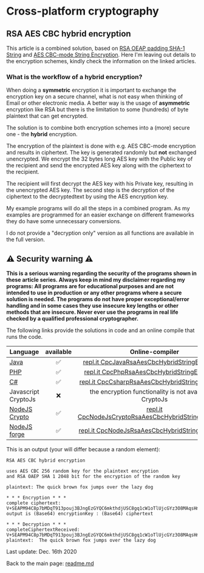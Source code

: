 # Cross-platform cryptography

## RSA AES CBC hybrid encryption

This article is a combined solution, based on [RSA OEAP padding SHA-1 String](rsa_encryption_oaep_sha1_string.md) and [AES CBC-mode String Encryption](aes_cbc_256_string_encryption.md). Here I'm leaving out details to the encryption schemes, kindly check the information on the linked articles.

### What is the workflow of a hybrid encryption?

When doing a **symmetric** encryption it is important to exchange the encryption key on a secure channel, what is not easy when thinking of Email or other electronic media. A better way is the usage of **asymmetric** encryption like RSA but there is the limitation to some (hundreds) of byte plaintext that can get encrypted.

The solution is to combine both encryption schemes into a (more) secure one - the **hybrid** encryption.

The encryption of the plaintext is done with e.g. AES CBC-mode encryption and results in ciphertext. The key is generated randomly but **not** exchanged unencrypted. We encrypt the 32 bytes long AES key with the Public key of the recipient and send the encrypted AES key along with the ciphertext to the recipient.

The recipient will first decrypt the AES key with his Private key, resulting in the unencrypted AES key. The second step is the decryption of the ciphertext to the decryptedtext by using the AES encryption key.

My example programs will do all the steps in a combined program. As my examples are programmed for an easier exchange on different frameworks they do have some unnecessary conversions.

I do not provide a "decryption only" version as all functions are available in the full version.

## :warning: Security warning :warning:

**This is a serious warning regarding the security of the programs shown in these article series.  Always keep in mind my disclaimer regarding my programs: All programs are for educational purposes and are not intended to use in production or any other programs where a  secure solution is needed. The programs do not have proper exceptional/error handling and in some cases they use insecure key lengths or other methods that are insecure. Never ever use the programs in real life checked by a qualified professional cryptographer.**

The following links provide the solutions in code and an online compile that runs the code.

| Language | available | Online-compiler
| ------ | :---: | :----: |
| [Java](RsaAesCbcHybridEncryptionString/RsaAesCbcHybridEncryption.java) | :white_check_mark: | [repl.it CpcJavaRsaAesCbcHybridStringEncryption](https://repl.it/@javacrypto/CpcJavaRsaAesCbcHybridStringEncryption#Main.java/)
| [PHP](RsaAesCbcHybridEncryptionString/RsaEncryptionOaepSha1.php) | :white_check_mark: | [repl.it CpcPhpRsaAesCbcHybridStringEncryption](https://repl.it/@javacrypto/CpcPhpRsaAesCbcHybridStringEncryption#main.php/)
| [C#](RsaAesCbcHybridEncryptionString/RsaEncryptionOaepSha1.cs) | :white_check_mark: | [repl.it CpcCsharpRsaAesCbcHybridStringEncryption](https://repl.it/@javacrypto/CpcCsharpRsaAesCbcHybridStringEncryption#main.cs/)
| Javascript CryptoJs | :x: | the encryption functionality is not available in CryptoJs
| [NodeJS Crypto](RsaAesCbcHybridEncryptionString/RsaEncryptionOaepSha1NodeJsCrypto.js) | :white_check_mark: | [repl.it CpcNodeJsCryptoRsaAesCbcHybridStringEncryption](https://repl.it/@javacrypto/CpcNodeJsCryptoRsaAesCbcHybridStringEncryption#index.js/)
| [NodeJS forge](RsaAesCbcHybridEncryptionString/RsaEncryptionOaepSha1NodeJs.js) | :white_check_mark: | [repl.it CpcNodeJsRsaAesCbcHybridStringEncryption](https://repl.it/@javacrypto/CpcNodeJsRsaAesCbcHybridStringEncryption#index.js/)

This is an output (your will differ because a random element):

```plaintext
RSA AES CBC hybrid encryption

uses AES CBC 256 random key for the plaintext encryption
and RSA OAEP SHA 1 2048 bit for the encryption of the random key

plaintext: The quick brown fox jumps over the lazy dog

* * * Encryption * * *
complete ciphertext: V+SEAPM94C8p7bMDqT913pouj3BJngEzGYQC6mkthdjUSC8gq1cW1oTlUjcGYz3O8MAqsHmuUIB/xanTcwKwojA75dMgIzlkZBkmYLL4LpCRdOCLjG8M02AUlSkyYP0GgTiGPjDzEDfhO04wHsFTHXFEj5JQI+Vbm6BMxy2E9yv1b1Gy2M6xg4Tem6LtsXFEEo3WOjeaa+ZBCuIoaiEK9stZdPcjCu8knfLlfaEQhTX4FteBc5/zqNXqxSGF51g130BsLdCOuSuPkMCWH2CZorwZEW/JyHrnkZIt5v5udfa9KH4iLsKAQSH/m7JJeK58hH4NxtfknVV6k5cT7GfRvA==:42v3tcSdVkTFPa7s0yZhjA==:60pvj3Q+F21GA34JhWdmEpIh4Vv87KhP2bJJZdLHKfTCNOG5SXZB3ZSni7W2+sVQ
output is (Base64) encryptionKey : (Base64) ciphertext

* * * Decryption * * *
completeCiphertextReceived: V+SEAPM94C8p7bMDqT913pouj3BJngEzGYQC6mkthdjUSC8gq1cW1oTlUjcGYz3O8MAqsHmuUIB/xanTcwKwojA75dMgIzlkZBkmYLL4LpCRdOCLjG8M02AUlSkyYP0GgTiGPjDzEDfhO04wHsFTHXFEj5JQI+Vbm6BMxy2E9yv1b1Gy2M6xg4Tem6LtsXFEEo3WOjeaa+ZBCuIoaiEK9stZdPcjCu8knfLlfaEQhTX4FteBc5/zqNXqxSGF51g130BsLdCOuSuPkMCWH2CZorwZEW/JyHrnkZIt5v5udfa9KH4iLsKAQSH/m7JJeK58hH4NxtfknVV6k5cT7GfRvA==:42v3tcSdVkTFPa7s0yZhjA==:60pvj3Q+F21GA34JhWdmEpIh4Vv87KhP2bJJZdLHKfTCNOG5SXZB3ZSni7W2+sVQ
plaintext:  The quick brown fox jumps over the lazy dog

```

Last update: Dec. 16th 2020

Back to the main page: [readme.md](readme.md)